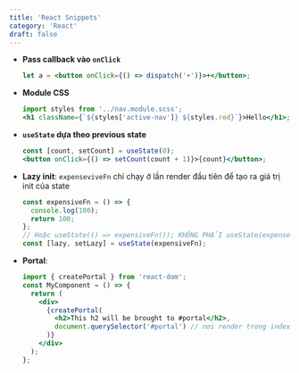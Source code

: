 ```yaml
---
title: 'React Snippets'
category: 'React'
draft: false
---
```


- **Pass callback vào `onClick`**
  ```jsx
  let a = <button onClick={() => dispatch('+')}>+</button>;
  ```
- **Module CSS**
  ```jsx
  import styles from '../nav.module.scss';
  <h1 className={`${styles['active-nav']} ${styles.red}`}>Hello</h1>;
  ```
- **`useState` dựa theo previous state**
  ```jsx
  const [count, setCount] = useState(0);
  <button onClick={() => setCount(count + 1)}>{count}</button>;
  ```
- **Lazy init**: `expenseviveFn` chỉ chạy ở lần render đầu tiên để tạo ra giá trị init của state

  ```jsx
  const expensiveFn = () => {
    console.log(100);
    return 100;
  };
  // Hoặc useState(() => expensiveFn()); KHÔNG PHẢI useState(expenseiveFn())
  const [lazy, setLazy] = useState(expensiveFn);
  ```

- **Portal**:

  ```jsx
  import { createPortal } from 'react-dom';
  const MyComponent = () => {
    return (
      <div>
        {createPortal(
          <h2>This h2 will be brought to #portal</h2>,
          document.querySelector('#portal') // nơi render trong index.html
        )}
      </div>
    );
  };
  ```
